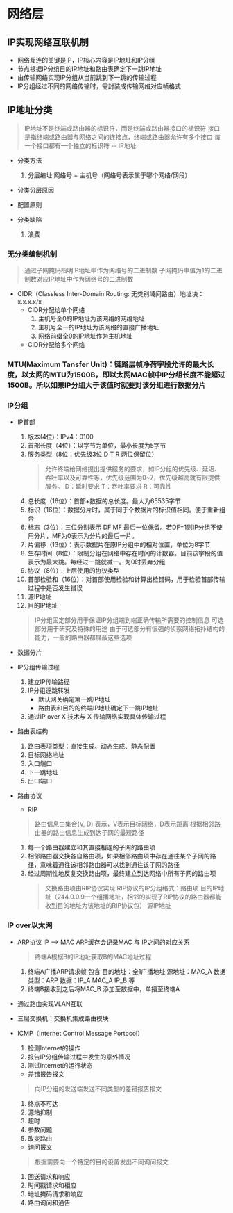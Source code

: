 # 网络层

## IP实现网络互联机制

- 网络互连的关键是IP，IP核心内容是IP地址和IP分组
- 节点根据IP分组目的IP地址和路由表确定下一跳IP地址
- 由传输网络实现IP分组从当前跳到下一跳的传输过程
- IP分组经过不同的网络传输时，需封装成传输网络对应帧格式

## IP地址分类

> IP地址不是终端或路由器的标识符，而是终端或路由器接口的标识符
> 接口是指终端或路由器与网络之间的连接点，终端或路由器允许有多个接口
> 每一个接口都有一个独立的标识符 -- IP地址

- 分类方法
  1. 分层编址 网络号 + 主机号（网络号表示属于哪个网络/网段）

- 分类分层原因

- 配置原则

- 分类缺陷
  1. 浪费

### 无分类编制机制

> 通过子网掩码指明IP地址中作为网络号的二进制数
> 子网掩码中值为1的二进制数对应IP地址中作为网络号的二进制数

- CIDR（Classless Inter-Domain Routing: 无类别域间路由）地址块：x.x.x.x/x
  - CIDR分配给单个网络
    1. 主机号全0的IP地址为该网络的网络地址
    2. 主机号全一的IP地址为该网络的直接广播地址
    3. 网络前缀全0的IP地址作为主机地址
  - CIDR分配给多个网络

### MTU(Maximum Tansfer Unit)：链路层帧净荷字段允许的最大长度，以太网的MTU为1500B，即以太网MAC帧中IP分组长度不能超过1500B。所以如果IP分组大于该值时就要对该分组进行数据分片

### IP分组

- IP首部
  1. 版本(4位)：IPv4：0100
  2. 首部长度（4位）：以字节为单位，最小长度为5字节
  3. 服务类型（8位：优先级3位 D T R 两位保留位）
     >允许终端给网络提出提供服务的要求，如IP分组的优先级、延迟、吞吐率以及可靠性等，优先级范围为0~7，优先级越高就有限提供服务。 D：延时要求  T：吞吐率要求  R：可靠性
  4. 总长度（16位）：首部+数据的总长度。最大为65535字节
  5. 标识（16位）：数据分片时，属于同于个数据片的标识值相同。便于重新组合
  6. 标志（3位）：三位分别表示 DF MF 最后一位保留。若DF=1则IP分组不使用分片，MF为0表示为分片的最后一片。
  7. 片偏移（13位）：表示数据片在原IP分组中的相对位置，单位为8字节
  8. 生存时间（8位）：限制分组在网络中存在时间的计数器。目前该字段的值表示为最大跳。每经过一跳就减一。为0时丢弃分组
  9. 协议（8位）：上层使用的协议类型
  10. 首部检验和（16位）：对首部使用检验和计算出检错码，用于检验首部传输过程中是否发生错误
  11. 源IP地址
  12. 目的IP地址
  > IP分组固定部分用于保证IP分组端到端正确传输所需要的控制信息
  > 可选部分用于研究及特殊的用途
  > 由于可选部分有很强的侦察网络拓扑结构的能力，一般的路由器都屏蔽这些选项

- 数据分片

- IP分组传输过程
  1. 建立IP传输路径
  2. IP分组逐跳转发
     - 默认网关确定第一跳IP地址
     - 路由表和目的的终端IP地址确定下一跳IP地址
  3. 通过IP over X 技术与 X 传输网络实现具体传输过程

- 路由表结构
  1. 路由表项类型：直接生成、动态生成、静态配置
  2. 目标网络地址
  3. 入口端口
  4. 下一跳地址
  5. 出口端口

- 路由协议
  - RIP
  > 路由信息由集合(V, D) 表示，V表示目标网络，D表示距离
  > 根据相邻路由器的路由信息生成到达子网的最短路径
  1. 每一个路由器建立和其直接相连的子网的路由项
  2. 相邻路由器交换各自路由项，如果相邻路由项中存在通往某个子网的路径，意味着通往该相邻路由器可以找到通往该子网的路径
  3. 经过周期性地反复交换路由项，最终建立到达网络中所有子网的路由项
     > 交换路由项由RIP协议实现
     > RIP协议的IP分组格式：路由项 目的IP地址（244.0.0.9一个组播地址，相邻的实现了RIP协议的路由器都能收到目的地址为该地址的RIP协议包）  源IP地址


### IP over以太网
- ARP协议  IP --> MAC
  ARP缓存会记录MAC 与 IP之间的对应关系
  >终端A根据B的IP地址获取B的MAC地址过程
  1. 终端A广播ARP请求帧 包含 目的地址：全1广播地址 源地址：MAC_A 数据类型：ARP 数据：IP_A MAC_A IP_B 等
  2. 终端B接收到之后将MAC_B 添加至数据中，单播至终端A


- 通过路由实现VLAN互联

- 三层交换机：交换机集成路由模块

- ICMP（Internet Control Message Portocol）
  1. 检测Internet的操作
  2. 报告IP分组传输过程中发生的意外情况
  3. 测试Internet的运行状态

  - 差错报告报文
  >向IP分组的发送端发送不同类型的差错报告报文
    1. 终点不可达
    2. 源站抑制
    3. 超时
    4. 参数问题
    5. 改变路由

  - 询问报文
  > 根据需要向一个特定的目的设备发出不同询问报文
  1. 回送请求和响应
  2. 时间戳请求和相应
  3. 地址掩码请求和响应
  4. 路由询问和通告
